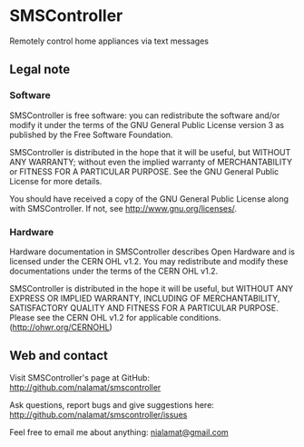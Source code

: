 # SMSController

Remotely control home appliances via text messages


## Legal note

### Software

SMSController is free software: you can redistribute the software and/or modify
it under the terms of the GNU General Public License version 3 as published by
the Free Software Foundation.

SMSController is distributed in the hope that it will be useful, but WITHOUT
ANY WARRANTY; without even the implied warranty of MERCHANTABILITY or FITNESS
FOR A PARTICULAR PURPOSE. See the GNU General Public License for more details.

You should have received a copy of the GNU General Public License along with
SMSController. If not, see <http://www.gnu.org/licenses/>.

### Hardware

Hardware documentation in SMSController describes Open Hardware and is licensed
under the CERN OHL v1.2. You may redistribute and modify these documentations
under the terms of the CERN OHL v1.2.

SMSController is distributed in the hope it will be useful, but WITHOUT ANY
EXPRESS OR IMPLIED WARRANTY, INCLUDING OF MERCHANTABILITY, SATISFACTORY QUALITY
AND FITNESS FOR A PARTICULAR PURPOSE. Please see the CERN OHL v1.2 for
applicable conditions. (http://ohwr.org/CERNOHL)


## Web and contact

Visit SMSController's page at GitHub:
    http://github.com/nalamat/smscontroller

Ask questions, report bugs and give suggestions here:
    http://github.com/nalamat/smscontroller/issues

Feel free to email me about anything:
    nialamat@gmail.com